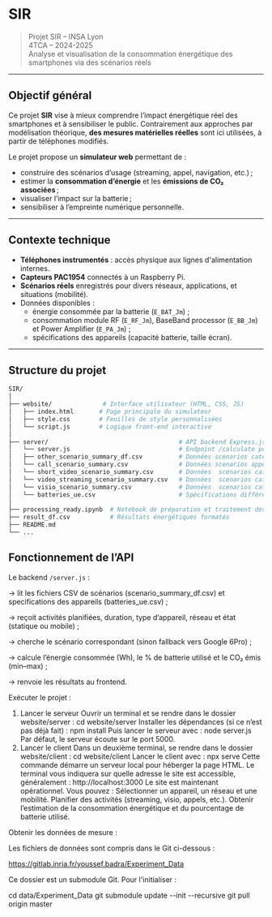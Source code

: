 # SIR 

> Projet SIR – INSA Lyon  
> 4TCA – 2024-2025  
> Analyse et visualisation de la consommation énergétique des smartphones via des scénarios réels

---

## Objectif général

Ce projet **SIR** vise à mieux comprendre l’impact énergétique réel des smartphones et à sensibiliser le public. Contrairement aux approches par modélisation théorique, **des mesures matérielles réelles** sont ici utilisées, à partir de téléphones modifiés.

Le projet propose un **simulateur web** permettant de :
- construire des scénarios d’usage (streaming, appel, navigation, etc.) ;
- estimer la **consommation d’énergie** et les **émissions de CO₂ associées** ;
- visualiser l’impact sur la batterie ;
- sensibiliser à l’empreinte numérique personnelle.

---

## Contexte technique

- **Téléphones instrumentés** : accès physique aux lignes d'alimentation internes.
- **Capteurs PAC1954** connectés à un Raspberry Pi.
- **Scénarios réels** enregistrés pour divers réseaux, applications, et situations (mobilité).
- Données disponibles :
  - énergie consommée par la batterie (`E_BAT_Jm`) ;
  - consommation module RF (`E_RF_Jm`), BaseBand processor (`E_BB_Jm`) et Power Amplifier (`E_PA_Jm`) ;
  - spécifications des appareils (capacité batterie, taille écran).

---

## Structure du projet

```bash
SIR/
│
├── website/              # Interface utilisateur (HTML, CSS, JS)
│   ├── index.html       # Page principale du simulateur
│   ├── style.css        # Feuilles de style personnalisées
│   └── script.js        # Logique front-end interactive
│
├── server/                                    # API backend Express.js
│   └── server.js                              # Endpoint /calculate pour les estimations
│   ├── other_scenario_summary_df.csv          # Données scenarios catégorie "Autre"
│   └── call_scenario_summary.csv              # Données scenarios appel téléphonique
│   └── short_video_scenario_summary.csv       # Données  scenarios catégorie "Short Videos"
│   └── video_streaming_scenario_summary.csv   # Données  scenarios catégorie "Videostreaming"
│   └── visio_scenario_summary.csv             # Données  scenarios catégorie "Visioconférence"
│   └── batteries_ue.csv                       # Spécifications différents appareils
│
├── processing_ready.ipynb  # Notebook de préparation et traitement des données
├── result_df.csv           # Résultats énergétiques formatés
├── README.md
└── ...

```
## Fonctionnement de l’API
Le backend `/server.js` :

-> lit les fichiers CSV de scénarios (scenario_summary_df.csv) et specifications des appareils (batteries_ue.csv) ;

-> reçoit activités planifiées, duration, type d’appareil, réseau et état (statique ou mobile) ;

-> cherche le scénario correspondant (sinon fallback vers Google 6Pro) ;

-> calcule l’énergie consommée (Wh), le % de batterie utilisé et le CO₂ émis (min–max) ;

-> renvoie les résultats au frontend.

Exécuter le projet : 
1. Lancer le serveur
Ouvrir un terminal et se rendre dans le dossier website/server :
cd website/server
Installer les dépendances (si ce n’est pas déjà fait) :
npm install
Puis lancer le serveur avec :
node server.js
Par défaut, le serveur écoute sur le port 5000.
2. Lancer le client
Dans un deuxième terminal, se rendre dans le dossier website/client :
cd website/client
Lancer le client avec :
npx serve
Cette commande démarre un serveur local pour héberger la page HTML. Le terminal vous indiquera sur quelle adresse le site est accessible, généralement :
http://localhost:3000
Le site est maintenant opérationnel.
Vous pouvez :
Sélectionner un appareil, un réseau et une mobilité.
Planifier des activités (streaming, visio, appels, etc.).
Obtenir l’estimation de la consommation énergétique et du pourcentage de batterie utilisé.


Obtenir les données de mesure : 

Les fichiers de données sont compris dans le Git ci-dessous : 

https://gitlab.inria.fr/youssef.badra/Experiment_Data

Ce dossier est un submodule Git. Pour l'initialiser :

cd data/Experiment_Data
git submodule update --init --recursive
git pull origin master
